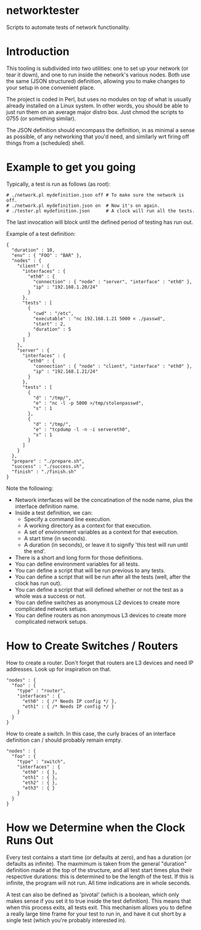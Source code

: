 # networktester
Scripts to automate tests of network functionality.

# Introduction

This tooling is subdivided into two utilities: one to set up your
network (or tear it down), and one to run inside the network's various
nodes. Both use the same (JSON structured) definition, allowing you
to make changes to your setup in one convenient place.

The project is coded in Perl, but uses no modules on top of what is
usually already installed on a Linux system. In other words, you
should be able to just run them on an average major distro box.
Just chmod the scripts to 0755 (or something similar).

The JSON definition should encompass the definition, in as minimal a
sense as possible, of any networking that you'd need, and similarly
wrt firing off things from a (scheduled) shell.

# Example to get you going

Typically, a test is run as follows (as root):

    # ./network.pl mydefinition.json off # To make sure the network is off.
    # ./network.pl mydefinition.json on  # Now it's on again.
    # ./tester.pl mydefinition.json      # A clock will run all the tests.

The last invocation will block until the defined period of testing
has run out.

Example of a test definition:

    {
      "duration" : 10,
      "env" : { "FOO" : "BAR" },
      "nodes" : {
        "client" : {
          "interfaces" : {
            "eth0" : {
              "connection" : { "node" : "server", "interface" : "eth0" },
              "ip" : "192.168.1.20/24"
            }
          },
          "tests" : [
            {
              "cwd" : "/etc",
              "executable" : "nc 192.168.1.21 5000 < ./passwd",
              "start" : 2,
              "duration" : 5
            }
          ]
        },
        "server" : {
          "interfaces" : {
            "eth0" : {
              "connection" : { "node" : "client", "interface" : "eth0" },
              "ip" : "192.168.1.21/24"
            }
          },
          "tests" : [
            {
              "d" : "/tmp/",
              "e" : "nc -l -p 5000 >/tmp/stolenpasswd",
              "s" : 1
            },
            {
              "d" : "/tmp/",
              "e" : "tcpdump -l -n -i servereth0",
              "s" : 1
            }
          ]
        }
      },
      "prepare" : "./prepare.sh",
      "success" : "./success.sh",
      "finish" : "./finish.sh"
    }

Note the following:

- Network interfaces will be the concatination of the
  node name, plus the interface definition name.
- Inside a test definition, we can:
  - Specify a command line execution.
  - A working directory as a context for that execution.
  - A set of environment variables as a context for that execution.
  - A start time (in seconds).
  - A duration (in seconds), or leave it to signify 'this test will run
    until the end'.
- There is a short and long form for those definitions.
- You can define environment variables for all tests.
- You can define a script that will be run previous to any tests.
- You can define a script that will be run after all the tests
  (well, after the clock has run out).
- You can define a script that will defined whether or not the
  test as a whole was a success or not.
- You can define switches as anonymous L2 devices to create more
  complicated network setups.
- You can define routers as non anonymous L3 devices to create more
  complicated network setups.

# How to Create Switches / Routers

How to create a router. Don't forget that routers are L3 devices
and need IP addresses. Look up for inspiration on that.

    "nodes" : {
      "foo" : {
        "type" : "router",
        "interfaces" : {
          "eth0" : { /* Needs IP config */ },
          "eth1" : { /* Needs IP config */ }
        }
      }
    }

How to create a switch. In this case, the curly braces of an
interface definition can / should probably remain empty.

    "nodes" : {
      "foo" : {
        "type" : "switch",
        "interfaces" : {
          "eth0" : { },
          "eth1" : { },
          "eth2" : { },
          "eth3" : { }
        }
      }
    }

# How we Determine when the Clock Runs Out

Every test contains a start time (or defaults at zero), and has a
duration (or defaults as infinite). The maxmimum is taken from the
general "duration" definition made at the top of the structure, and
all test start times plus their respective durations: this is determined
to be the length of the test. If this is infinite, the program will
not run. All time indications are in whole seconds.

A test can also be defined as 'pivotal' (which is a boolean, which only
makes sense if you set it to true inside the test definition). This
means that when this process exits, all tests exit. This mechanism allows
you to define a really large time frame for your test to run in, and
have it cut short by a single test (which you're probably interested in).
